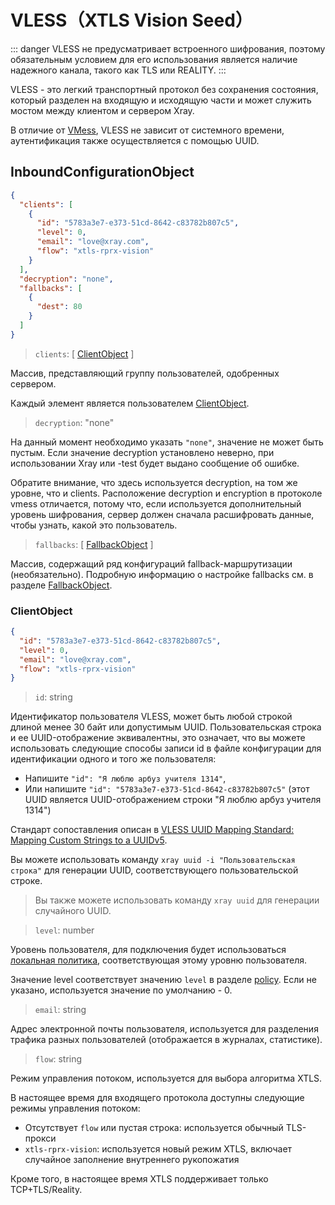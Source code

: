 # VLESS（XTLS Vision Seed）

::: danger
VLESS не предусматривает встроенного шифрования, поэтому обязательным условием для его использования является наличие надежного канала, такого как TLS или REALITY.
:::

VLESS - это легкий транспортный протокол без сохранения состояния, который разделен на входящую и исходящую части и может служить мостом между клиентом и сервером Xray.

В отличие от [VMess](./vmess.md), VLESS не зависит от системного времени, аутентификация также осуществляется с помощью UUID.

## InboundConfigurationObject

```json
{
  "clients": [
    {
      "id": "5783a3e7-e373-51cd-8642-c83782b807c5",
      "level": 0,
      "email": "love@xray.com",
      "flow": "xtls-rprx-vision"
    }
  ],
  "decryption": "none",
  "fallbacks": [
    {
      "dest": 80
    }
  ]
}
```

> `clients`: \[ [ClientObject](#clientobject) \]

Массив, представляющий группу пользователей, одобренных сервером.

Каждый элемент является пользователем [ClientObject](#clientobject).

> `decryption`: "none"

На данный момент необходимо указать `"none"`, значение не может быть пустым.
Если значение decryption установлено неверно, при использовании Xray или -test будет выдано сообщение об ошибке.

Обратите внимание, что здесь используется decryption, на том же уровне, что и clients.
Расположение decryption и encryption в протоколе vmess отличается, потому что, если используется дополнительный уровень шифрования, сервер должен сначала расшифровать данные, чтобы узнать, какой это пользователь.

> `fallbacks`: \[ [FallbackObject](../features/fallback.md) \]

Массив, содержащий ряд конфигураций fallback-маршрутизации (необязательно).
Подробную информацию о настройке fallbacks см. в разделе [FallbackObject](../features/fallback.md#fallbacks-конфигурация).

### ClientObject

```json
{
  "id": "5783a3e7-e373-51cd-8642-c83782b807c5",
  "level": 0,
  "email": "love@xray.com",
  "flow": "xtls-rprx-vision"
}
```

> `id`: string

Идентификатор пользователя VLESS, может быть любой строкой длиной менее 30 байт или допустимым UUID.
Пользовательская строка и ее UUID-отображение эквивалентны, это означает, что вы можете использовать следующие способы записи id в файле конфигурации для идентификации одного и того же пользователя:

- Напишите `"id": "Я люблю арбуз учителя 1314"`,
- Или напишите `"id": "5783a3e7-e373-51cd-8642-c83782b807c5"` (этот UUID является UUID-отображением строки "Я люблю арбуз учителя 1314")

Стандарт сопоставления описан в [VLESS UUID Mapping Standard: Mapping Custom Strings to a UUIDv5](https://github.com/XTLS/Xray-core/issues/158).

Вы можете использовать команду `xray uuid -i "Пользовательская строка"` для генерации UUID, соответствующего пользовательской строке.

> Вы также можете использовать команду `xray uuid` для генерации случайного UUID.

> `level`: number

Уровень пользователя, для подключения будет использоваться [локальная политика](../policy.md#levelpolicyobject), соответствующая этому уровню пользователя.

Значение level соответствует значению `level` в разделе [policy](../policy.md#policyobject). Если не указано, используется значение по умолчанию - 0.

> `email`: string

Адрес электронной почты пользователя, используется для разделения трафика разных пользователей (отображается в журналах, статистике).

> `flow`: string

Режим управления потоком, используется для выбора алгоритма XTLS.

В настоящее время для входящего протокола доступны следующие режимы управления потоком:

- Отсутствует `flow` или пустая строка: используется обычный TLS-прокси
- `xtls-rprx-vision`: используется новый режим XTLS, включает случайное заполнение внутреннего рукопожатия

Кроме того, в настоящее время XTLS поддерживает только TCP+TLS/Reality.
